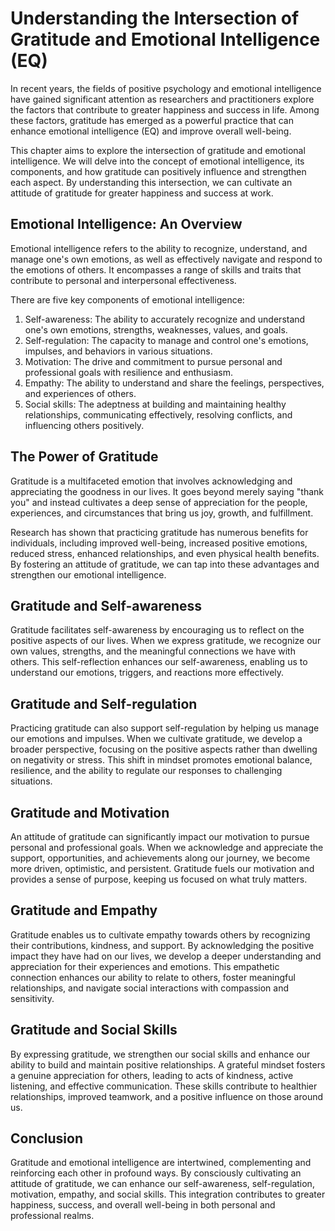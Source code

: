 # Understanding the Intersection of Gratitude and Emotional Intelligence (EQ)

In recent years, the fields of positive psychology and emotional intelligence have gained significant attention as researchers and practitioners explore the factors that contribute to greater happiness and success in life. Among these factors, gratitude has emerged as a powerful practice that can enhance emotional intelligence (EQ) and improve overall well-being.

This chapter aims to explore the intersection of gratitude and emotional intelligence. We will delve into the concept of emotional intelligence, its components, and how gratitude can positively influence and strengthen each aspect. By understanding this intersection, we can cultivate an attitude of gratitude for greater happiness and success at work.

## Emotional Intelligence: An Overview

Emotional intelligence refers to the ability to recognize, understand, and manage one's own emotions, as well as effectively navigate and respond to the emotions of others. It encompasses a range of skills and traits that contribute to personal and interpersonal effectiveness.

There are five key components of emotional intelligence:

1. Self-awareness: The ability to accurately recognize and understand one's own emotions, strengths, weaknesses, values, and goals.
2. Self-regulation: The capacity to manage and control one's emotions, impulses, and behaviors in various situations.
3. Motivation: The drive and commitment to pursue personal and professional goals with resilience and enthusiasm.
4. Empathy: The ability to understand and share the feelings, perspectives, and experiences of others.
5. Social skills: The adeptness at building and maintaining healthy relationships, communicating effectively, resolving conflicts, and influencing others positively.

## The Power of Gratitude

Gratitude is a multifaceted emotion that involves acknowledging and appreciating the goodness in our lives. It goes beyond merely saying "thank you" and instead cultivates a deep sense of appreciation for the people, experiences, and circumstances that bring us joy, growth, and fulfillment.

Research has shown that practicing gratitude has numerous benefits for individuals, including improved well-being, increased positive emotions, reduced stress, enhanced relationships, and even physical health benefits. By fostering an attitude of gratitude, we can tap into these advantages and strengthen our emotional intelligence.

## Gratitude and Self-awareness

Gratitude facilitates self-awareness by encouraging us to reflect on the positive aspects of our lives. When we express gratitude, we recognize our own values, strengths, and the meaningful connections we have with others. This self-reflection enhances our self-awareness, enabling us to understand our emotions, triggers, and reactions more effectively.

## Gratitude and Self-regulation

Practicing gratitude can also support self-regulation by helping us manage our emotions and impulses. When we cultivate gratitude, we develop a broader perspective, focusing on the positive aspects rather than dwelling on negativity or stress. This shift in mindset promotes emotional balance, resilience, and the ability to regulate our responses to challenging situations.

## Gratitude and Motivation

An attitude of gratitude can significantly impact our motivation to pursue personal and professional goals. When we acknowledge and appreciate the support, opportunities, and achievements along our journey, we become more driven, optimistic, and persistent. Gratitude fuels our motivation and provides a sense of purpose, keeping us focused on what truly matters.

## Gratitude and Empathy

Gratitude enables us to cultivate empathy towards others by recognizing their contributions, kindness, and support. By acknowledging the positive impact they have had on our lives, we develop a deeper understanding and appreciation for their experiences and emotions. This empathetic connection enhances our ability to relate to others, foster meaningful relationships, and navigate social interactions with compassion and sensitivity.

## Gratitude and Social Skills

By expressing gratitude, we strengthen our social skills and enhance our ability to build and maintain positive relationships. A grateful mindset fosters a genuine appreciation for others, leading to acts of kindness, active listening, and effective communication. These skills contribute to healthier relationships, improved teamwork, and a positive influence on those around us.

## Conclusion

Gratitude and emotional intelligence are intertwined, complementing and reinforcing each other in profound ways. By consciously cultivating an attitude of gratitude, we can enhance our self-awareness, self-regulation, motivation, empathy, and social skills. This integration contributes to greater happiness, success, and overall well-being in both personal and professional realms.
